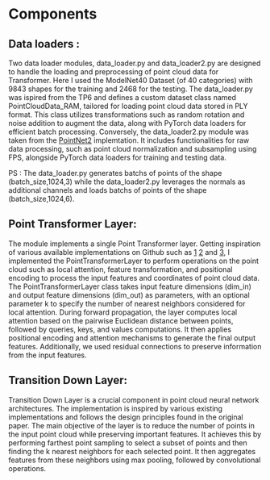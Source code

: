 # Components

## Data loaders : 
Two data loader modules, data_loader.py and data_loader2.py are  designed to handle the loading and preprocessing of point cloud data for Transformer. Here I used the ModelNet40 Dataset (of 40 categories) with 9843 shapes for the training and 2468 for the testing. The data_loader.py was ispired from the TP6 and defines a custom dataset class named PointCloudData_RAM, tailored for loading point cloud  data stored in PLY format. This class utilizes transformations such as random rotation and noise addition to augment the data, along with PyTorch data loaders for efficient batch processing. Conversely, the data_loader2.py module was taken from the [PointNet2](https://github.com/yanx27/Pointnet_Pointnet2_pytorch/blob/master/data_utils/ModelNetDataLoader.py
) implemtation. It includes functionalities for raw data processing, such as point cloud normalization and subsampling using FPS, alongside PyTorch data loaders for training and testing data.

PS : The data_loader.py generates batchs of points of the shape (batch_size,1024,3) while the data_loader2.py leverages the normals as additional channels and loads batchs of points of the shape (batch_size,1024,6).

## Point Transformer Layer: 
The module implements a single Point Transformer layer. Getting inspiration of various available implementations on Github such as [1](https://github.com/Pointcept/Pointcept) [2](https://github.com/POSTECH-CVLab/point-transformer) and [3](https://colab.research.google.com/drive/1JqLwVHDH3N6zjSbFfWyUF7WmzqPxzAkY?usp=sharing), I implemented the PointTransformerLayer to perform operations on the point cloud such as local attention, feature transformation, and positional encoding to process the input features and coordinates of point cloud data. The PointTransformerLayer class takes input feature dimensions (dim_in) and output feature dimensions (dim_out) as parameters, with an optional parameter k to specify the number of nearest neighbors considered for local attention. During forward propagation, the layer computes local attention based on the pairwise Euclidean distance between points, followed by queries, keys, and values computations. It then applies positional encoding and attention mechanisms to generate the final output features. Additionally, we used residual connections to preserve information from the input features.

## Transition Down Layer: 
Transition Down Layer  is a crucial component in point cloud neural network architectures. The implementation is inspired by various existing implementations and follows the design principles found in the original paper. The main objective of the layer is to reduce the number of points in the input point cloud while preserving important features. It achieves this by performing farthest point sampling to select a subset of points and then finding the k nearest neighbors for each selected point. It then aggregates features from these neighbors using max pooling, followed by convolutional operations.
